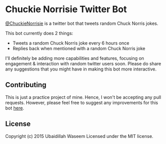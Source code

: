 # Chuckie Norrisie Twitter Bot
[@ChuckieNorrisie](https://twitter.com/ChuckieNorrisie) is a twitter bot that tweets random Chuck Norris jokes.

This bot currently does 2 things:
* Tweets a random Chuck Norris joke every 6 hours once
* Replies back when mentioned with a random Chuck Norris joke

I'll definitely be adding more capabilities and features, focusing on engagement & interaction with random twitter users soon. Please do share any suggestions that you might have in making this bot more interactive.

## Contributing
This is just a practice project of mine. Hence, I won't be accepting any pull requests. However, please feel free to suggest any improvements for this bot [here](https://github.com/uwaseem/ChuckieNorrisieTwitterBot/issues).

## License
Copyright (c) 2015 Ubaidillah Waseem
Licensed under the MIT license.